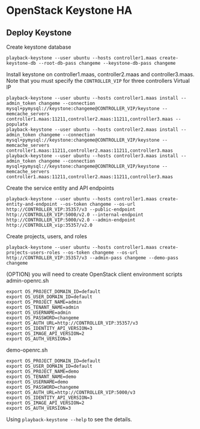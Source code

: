 # OpenStack Keystone HA

## Deploy Keystone

Create keystone database

    playback-keystone --user ubuntu --hosts controller1.maas create-keystone-db --root-db-pass changeme --keystone-db-pass changeme

Install keystone on controller1.maas, controller2.maas and controller3.maas. Note that you must specify the `CONTROLLER_VIP` for three controllers Virtual IP

    playback-keystone --user ubuntu --hosts controller1.maas install --admin_token changeme --connection mysql+pymysql://keystone:changeme@CONTROLLER_VIP/keystone --memcache_servers controller1.maas:11211,controller2.maas:11211,controller3.maas --populate
    playback-keystone --user ubuntu --hosts controller2.maas install --admin_token changeme --connection mysql+pymysql://keystone:changeme@CONTROLLER_VIP/keystone --memcache_servers controller1.maas:11211,controller2.maas:11211,controller3.maas
    playback-keystone --user ubuntu --hosts controller3.maas install --admin_token changeme --connection mysql+pymysql://keystone:changeme@CONTROLLER_VIP/keystone --memcache_servers controller1.maas:11211,controller2.maas:11211,controller3.maas

Create the service entity and API endpoints

    playback-keystone --user ubuntu --hosts controller1.maas create-entity-and-endpoint --os-token changeme --os-url http://CONTROLLER_VIP:35357/v3 --public-endpoint http://CONTROLLER_VIP:5000/v2.0 --internal-endpoint http://CONTROLLER_VIP:5000/v2.0 --admin-endpoint http://CONTROLLER_vip:35357/v2.0

Create projects, users, and roles

    playback-keystone --user ubuntu --hosts controller1.maas create-projects-users-roles --os-token changeme --os-url http://CONTROLLER_VIP:35357/v3 --admin-pass changeme --demo-pass changeme

(OPTION) you will need to create OpenStack client environment scripts
admin-openrc.sh

    export OS_PROJECT_DOMAIN_ID=default
    export OS_USER_DOMAIN_ID=default
    export OS_PROJECT_NAME=admin
    export OS_TENANT_NAME=admin
    export OS_USERNAME=admin
    export OS_PASSWORD=changeme
    export OS_AUTH_URL=http://CONTROLLER_VIP:35357/v3
    export OS_IDENTITY_API_VERSION=3
    export OS_IMAGE_API_VERSION=2
    export OS_AUTH_VERSION=3

demo-openrc.sh

    export OS_PROJECT_DOMAIN_ID=default
    export OS_USER_DOMAIN_ID=default
    export OS_PROJECT_NAME=demo
    export OS_TENANT_NAME=demo
    export OS_USERNAME=demo
    export OS_PASSWORD=changeme
    export OS_AUTH_URL=http://CONTROLLER_VIP:5000/v3
    export OS_IDENTITY_API_VERSION=3
    export OS_IMAGE_API_VERSION=2
    export OS_AUTH_VERSION=3

Using `playback-keystone --help` to see the details.